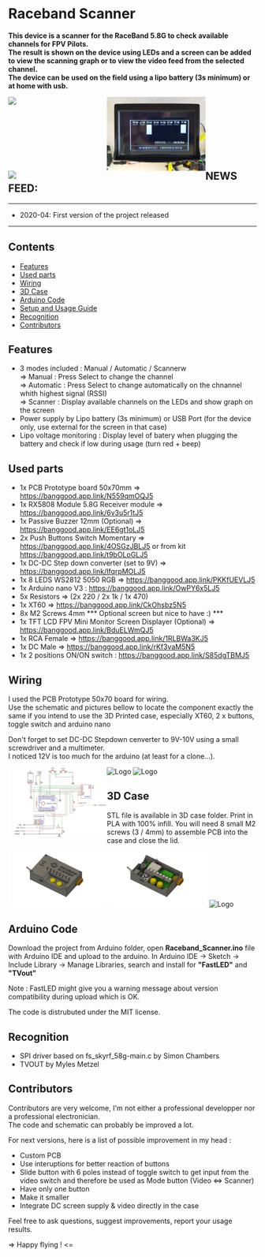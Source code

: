 # Raceband Scanner

**This device is a  scanner for the RaceBand 5.8G to check available channels for FPV Pilots.  
The result is shown on the device using LEDs and a screen can be added to view the scanning graph or to view the video feed from the selected channel.   
The device can be used on the field using a lipo battery (3s minimum) or at home with usb.**

<img src="docs/Raceband Scanner 3.jpg" align="left" width="200">
<img src="docs/Graph.jpg" align="left"width="200">
<img src="docs/Raceband Scanner 2.jpg" align="left" width="200">     

<br><br><br><br><br><br><br>

## NEWS FEED:
------------------------------------------------
- 2020-04: First version of the project released 
------------------------------------------------

## Contents

<!-- MarkdownTOC depth=0 bracket="round" autolink="true" autoanchor="true" -->

- [Features](#features)
- [Used parts](#used-parts)
- [Wiring](#wiring)
- [3D Case](#3d-case)
- [Arduino Code](#arduino-code)
- [Setup and Usage Guide](#setup-and-usage-guide)
- [Recognition](#recognition)
- [Contributors](#contributors)

<!-- /MarkdownTOC -->

<a name="features"></a>
## Features
- 3 modes included : Manual / Automatic / Scannerw    
	=> Manual : Press Select to change the channel    
	=> Automatic : Press Select to change automatically on the chnannel whith highest signal (RSSI)   
	=> Scanner : Display available channels on the LEDs and show graph on the screen    
- Power supply by Lipo battery (3s minimum) or USB Port (for the device only, use external for the screen in that case)
- Lipo voltage monitoring : Display level of batery when plugging the battery and check if low during usage (turn red + beep)

<a name="used-parts"></a>
## Used parts

- 1x PCB Prototype board 50x70mm => https://banggood.app.link/N559qmOQJ5
- 1x RX5808 Module 5.8G Receiver module => https://banggood.app.link/6v3u5r1tJ5
- 1x Passive Buzzer 12mm (Optional) => https://banggood.app.link/EE6gt1oLJ5
- 2x Push Buttons Switch Momentary => https://banggood.app.link/4OSGzJBLJ5 or from kit https://banggood.app.link/t9bOLoGLJ5
- 1x DC-DC Step down converter (set to 9V) => https://banggood.app.link/IfqrpMOLJ5
- 1x 8 LEDS WS2812 5050 RGB => https://banggood.app.link/PKKfUEVLJ5
- 1x Arduino nano V3 : https://banggood.app.link/OwPY6x5LJ5
- 5x Resistors => (2x 220 / 2x 1k / 1x 470)
- 1x XT60 => https://banggood.app.link/CkOhsbz5N5
- 8x M2 Screws 4mm
*** Optional screen but nice to have :) ***
- 1x TFT LCD FPV Mini Monitor Screen Displayer (Optional) => https://banggood.app.link/BduELWmQJ5
- 1x RCA Female => https://banggood.app.link/1RLBWa3KJ5
- 1x DC Male => https://banggood.app.link/rKf3vaM5N5
- 1x 2 positions ON/ON switch : https://banggood.app.link/S85dgTBMJ5

<a name="wiring"></a>
## Wiring

I used the PCB Prototype 50x70 board for wiring.<br>
Use the schematic and pictures bellow to locate the component exactly the same if you intend to use the 3D Printed case, especially XT60, 2 x buttons, toggle switch and arduino nano

Don't forget to set DC-DC Stepdown cenverter to 9V-10V using a small screwdriver and a multimeter.<br>
I noticed 12V is too much for the arduino (at least for a clone...).

<img src="docs/Raceband Scanner - electrical scheme V1.jpg" align="left" alt="Logo" width="200"/>
<img src="docs/wiring-front.jpg" alt="Logo" width="200"/>
<img src="docs/wiring-back.jpg" alt="Logo" width="200"/>

<a name="3dcase"></a>
## 3D Case

STL file is available in 3D case folder.
Print in PLA with 100% infill.
You will need 8 small M2 screws (3 / 4mm) to assemble PCB into the case and close the lid.

<img src="docs/uFPVscanner v40 close.png" alt="Logo" width="200"/>
<img src="docs/uFPVscanner v40 open.png" alt="Logo" width="200"/>
<img src="docs/Open.jpg.png" alt="Logo" width="200"/>

<a name="arduino-code"></a>
## Arduino Code

Download the project from Arduino folder, open **Raceband_Scanner.ino** file with Arduino IDE and upload to the arduino.
In Arduino IDE -> Sketch -> Include Library -> Manage Libraries, search and install for **"FastLED"** and **"TVout"**

Note : FastLED might give you a warning message about version compatibility during upload which is OK.

The code is distrubuted under the MIT license.

<a name="recognition"></a>
## Recognition

- SPI driver based on fs_skyrf_58g-main.c by Simon Chambers
- TVOUT by Myles Metzel

<a name="contributors"></a>
## Contributors

Contributors are very welcome, I'm not either a professional developper nor a professional electronician.<br>
The code and schematic can probably be improved a lot.

For next versions, here is a list of possible improvement in my head :
- Custom PCB
- Use interuptions for better reaction of buttons
- Slide button with 6 poles instead of toggle switch to get input from the video switch and therefore be used as Mode button (Video <=> Scanner)
- Have only one button
- Make it smaller
- Integrate DC screen supply & video directly in the case

Feel free to ask questions, suggest improvements, report your usage results.

=> Happy flying ! <=

